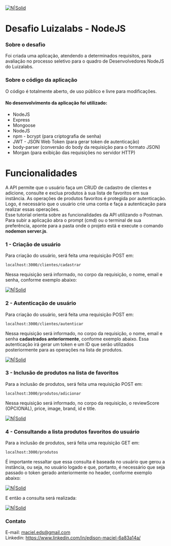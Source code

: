 <p class="has-line-data" data-line-start="0" data-line-end="1"><a href="https://nodesource.com/products/nsolid"><img src="https://cldup.com/dTxpPi9lDf.thumb.png" alt="N|Solid"></a></p>
<h1 class="code-line" data-line-start=2 data-line-end=3 ><a id="Desafio_Luizalabs__NodeJS_2"></a>Desafio Luizalabs - NodeJS</h1>
<h3 class="code-line" data-line-start=4 data-line-end=5 ><a id="Sobre_o_desafio_4"></a>Sobre o desafio</h3>
<p class="has-line-data" data-line-start="7" data-line-end="8">Foi criada uma aplicação, atendendo a determinados requisitos, para avaliação no processo seletivo para o quadro de Desenvolvedores NodeJS do Luizalabs.</p>
<h3 class="code-line" data-line-start=10 data-line-end=11 ><a id="Sobre_o_cdigo_da_aplicao_10"></a>Sobre o código da aplicação</h3>
<p class="has-line-data" data-line-start="12" data-line-end="13">O código é totalmente aberto, de uso público e livre para modificações.</p>
<h4 class="code-line" data-line-start=14 data-line-end=15 ><a id="No_desenvolvimento_da_aplicao_foi_utilizado_14"></a>No desenvolvimento da aplicação foi utilizado:</h4>
<ul>
<li class="has-line-data" data-line-start="16" data-line-end="17">NodeJS</li>
<li class="has-line-data" data-line-start="17" data-line-end="18">Express</li>
<li class="has-line-data" data-line-start="18" data-line-end="19">Mongoose</li>
<li class="has-line-data" data-line-start="19" data-line-end="20">NodeJS</li>
<li class="has-line-data" data-line-start="20" data-line-end="21">npm - bcrypt (para criptografia de senha)</li>
<li class="has-line-data" data-line-start="21" data-line-end="22">JWT - JSON Web Token (para gerar token de autenticação)</li>
<li class="has-line-data" data-line-start="22" data-line-end="23">body-parser (conversão do body da requisição para o formato JSON)</li>
<li class="has-line-data" data-line-start="23" data-line-end="25">Morgan (para exibição das requisições no servidor HTTP)</li>
</ul>
<h1 class="code-line" data-line-start=25 data-line-end=26 ><a id="Funcionalidades_25"></a>Funcionalidades</h1>
<p class="has-line-data" data-line-start="27" data-line-end="30">A API permite que o usuário faça um CRUD de cadastro de clientes e adicione, consulte e exclua produtos à sua lista de favoritos em sua instância. As operações de produtos favoritos é protegida por autenticação. Logo, é necessário que o usuário crie uma conta e faça a autenticação para realizar essas operações.<br>
Esse tutorial orienta sobre as funcionalidades da API utilizando o Postman.<br>
Para subir a aplicação abra o prompt (cmd) ou o terminal de sua preferência, aponte para a pasta onde o projeto está e execute o comando <strong>nodemon server.js</strong>.</p>
<h3 class="code-line" data-line-start=31 data-line-end=32 ><a id="1__Criao_de_usurio_31"></a>1 - Criação de usuário</h3>
<p class="has-line-data" data-line-start="33" data-line-end="34">Para criação do usuário, será feita uma requisição POST em:</p>
<pre><code class="has-line-data" data-line-start="35" data-line-end="37" class="language-sh">localhost:<span class="hljs-number">3000</span>/clientes/cadastrar 
</code></pre>
<p class="has-line-data" data-line-start="37" data-line-end="38">Nessa requisição será informado, no corpo da requisição, o nome, email e senha, conforme exemplo abaixo:</p>
<p class="has-line-data" data-line-start="39" data-line-end="40"><a href="https://nodesource.com/products/nsolid"><img src="https://i.ibb.co/crywdQs/req-Cadastro.jpg" alt="N|Solid"></a></p>
<h3 class="code-line" data-line-start=41 data-line-end=42 ><a id="2__Autenticao_de_usurio_41"></a>2 - Autenticação de usuário</h3>
<p class="has-line-data" data-line-start="43" data-line-end="44">Para criação do usuário, será feita uma requisição POST em:</p>
<pre><code class="has-line-data" data-line-start="45" data-line-end="47" class="language-sh">localhost:<span class="hljs-number">3000</span>/clientes/autenticar
</code></pre>
<p class="has-line-data" data-line-start="47" data-line-end="48">Nessa requisição será informado, no corpo da requisição, o nome, email e senha <strong>cadastrados anteriormente</strong>, conforme exemplo abaixo. Essa autenticação irá gerar um token e um ID que serão utilizados posteriormente para as operações na lista de produtos.</p>
<p class="has-line-data" data-line-start="49" data-line-end="50"><a href="https://nodesource.com/products/nsolid"><img src="https://i.ibb.co/fN3Y9G5/aut-Usuario.jpg" alt="N|Solid"></a></p>
<h3 class="code-line" data-line-start=51 data-line-end=52 ><a id="3__Incluso_de_produtos_na_lista_de_favoritos_51"></a>3 - Inclusão de produtos na lista de favoritos</h3>
<p class="has-line-data" data-line-start="53" data-line-end="54">Para a inclusão de produtos, será feita uma requisição POST em:</p>
<pre><code class="has-line-data" data-line-start="55" data-line-end="57" class="language-sh">localhost:<span class="hljs-number">3000</span>/produtos/adicionar
</code></pre>
<p class="has-line-data" data-line-start="57" data-line-end="58">Nessa requisição será informado, no corpo da requisição, o reviewScore (OPCIONAL), price, image, brand, id e title.</p>
<p class="has-line-data" data-line-start="59" data-line-end="60"><a href="https://nodesource.com/products/nsolid"><img src="https://i.ibb.co/5jfjT3k/cadprod.jpg" alt="N|Solid"></a></p>
<h3 class="code-line" data-line-start=61 data-line-end=62 ><a id="4__Consultando_a_lista_produtos_favoritos_do_usurio_61"></a>4 - Consultando a lista produtos favoritos do usuário</h3>
<p class="has-line-data" data-line-start="63" data-line-end="64">Para a inclusão de produtos, será feita uma requisição GET em:</p>
<pre><code class="has-line-data" data-line-start="65" data-line-end="67" class="language-sh">localhost:<span class="hljs-number">3000</span>/produtos
</code></pre>
<p class="has-line-data" data-line-start="67" data-line-end="68">É importante ressaltar que essa consulta é baseada no usuário que gerou a instância, ou seja, no usuário logado e que, portanto, é necessário que seja passado o token gerado anteriormente no header, conforme exemplo abaixo:</p>
<p class="has-line-data" data-line-start="69" data-line-end="70"><a href="https://nodesource.com/products/nsolid"><img src="https://i.ibb.co/hdt7XXR/req-Header.jpg" alt="N|Solid"></a></p>
<p class="has-line-data" data-line-start="71" data-line-end="72">E então a consulta será realizada:</p>
<p class="has-line-data" data-line-start="73" data-line-end="74"><a href="https://nodesource.com/products/nsolid"><img src="https://i.ibb.co/wgCCqNH/consulta-Lista.jpg" alt="N|Solid"></a></p>
<h3 class="code-line" data-line-start=78 data-line-end=79 ><a id="Contato_78"></a>Contato</h3>
<p class="has-line-data" data-line-start="80" data-line-end="82">E-mail: <a href="mailto:maciel.eds@gmail.com">maciel.eds@gmail.com</a><br>
Linkedin: <a href="https://www.linkedin.com/in/edison-maciel-6a83a14a/">https://www.linkedin.com/in/edison-maciel-6a83a14a/</a></p>
